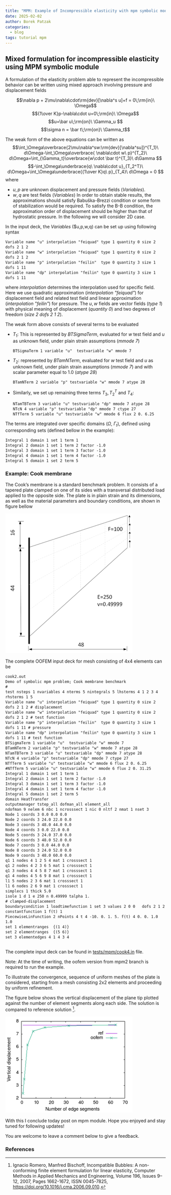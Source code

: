 ```yaml
---
title: "MPM: Example of Incompressible elasticity with mpm symbolic module"
date: 2025-02-02
author: Borek Patzak
categories:
  - blog
tags: tutorial mpm
---
```


## Mixed formulation for incompressible elasticity using MPM symbolic module
A formulation of the elasticity problem able to represent the incompressible behavior can be written using mixed approach involving pressure and displacement fields

$$\nabla p + 2\mu\nabla\cdot\rm{dev}[\nabla^s u]+f = 0\;\rm{in}\ \Omega$$
$${1\over K}p-\nabla\cdot u=0\;\rm{in}\ \Omega$$
$$u=\bar u\;\rm{on}\ \Gamma_u $$
$$\sigma n = \bar t\;\rm{on}\ \Gamma_t$$

The weak form of the above equations can be written as
$$\int_\Omega\overbrace{2\mu\nabla^sw:\rm{dev}[\nabla^su]}^{T_1}\ d\Omega-\int_\Omega\overbrace{ \nabla\cdot w\ p}^{T_2}\ d\Omega=\int_{\Gamma_t}\overbrace{w\cdot \bar t}^{T_3}\ d\Gamma $$
$$-\int_\Omega\underbrace{q\ \nabla\cdot u}_{T_2^T}\ d\Omega+\int_\Omega\underbrace{{1\over K}q\ p}_{T_4}\ d\Omega = 0
$$
where 
* $u, p$ are unknown displacement and pressure fields (_Variables_).
* $w, q$ are test fields (_Variables_)
In order to obtain stable results, the approximations should satisfy Babuška-Brezzi condition or some form of stabilization would be required. 
To satisfy the B-B condition, the approximation order of displacement should be higher than that of hydrostatic pressure.
In the following  we will consider 2D case. 

In the input deck, the _Variables_ ($u,p,w,q) can be set up using following syntax
```
Variable name "u" interpolation "feiquad" type 1 quantity 0 size 2 dofs 2 1 2 
Variable name "w" interpolation "feiquad" type 1 quantity 0 size 2 dofs 2 1 2 
Variable name "p" interpolation "feilin"  type 0 quantity 3 size 1 dofs 1 11  
Variable name "dp" interpolation "feilin" type 0 quantity 3 size 1 dofs 1 11 
```
where _interpolation_ determines the interpolation used for specific field. Here we use quadratic approximation (_interpolation "feiquad"_) for displacement field and related test field and linear approximation (_interpolation "feilin"_) for pressure.
The $u, w$ fields are vector fields (_type 1_) with physical meaning of displacement (_quantity 0_) and two degrees of freedom (_size 2 dofs 2 1 2_).

The weak form above consists of several terms to be evaluated
* $T_1$: This is represented by _BTSigmaTerm_, evaluated for $w$ test field and $u$ as unknown field, under plain strain assumptions (_mmode 7_)
  ```
  BTSigmaTerm 1 variable "u"  testvariable "w" mmode 7 
  ```
* $T_2$: represented by _BTamNTerm_, evaluated for $w$ test field and $u$ as unknown field, under plain strain assumptions (_mmode 7_) and with scalar parameter equal to 1.0 (_atype 28_)
  ```
  BTamNTerm 2 variable "p" testvariable "w" mmode 7 atype 28
  ```
* Similarly, we set up remaining three terms $T_3, T_2^T$ and $T_4$:
  ```
  NTamTBTerm 3 variable "u" testvariable "dp" mmode 7 atype 28
  NTcN 4 variable "p" testvariable "dp" mmode 7 ctype 27
  NTfTerm 5 variable "u" testvariable "w" mmode 6 flux 2 0. 6.25
  ```
The terms are integrated over specific domains ($\Omega,\ \Gamma_t$), defined using corresponding sets (defined bellow in the example):
```
Integral 1 domain 1 set 1 term 1
Integral 2 domain 1 set 1 term 2 factor -1.0
Integral 3 domain 1 set 1 term 3 factor -1.0
Integral 4 domain 1 set 1 term 4 factor -1.0
Integral 5 domain 1 set 2 term 5
```
### Example: Cook membrane
The Cook’s membrane is a standard benchmark problem. 
 It consists of a tapered plate clamped
 on one of its sides with a transversal distributed load
 applied to the opposite side. The plate is in plain strain
 and its dimensions, as well as the material parameters
 and boundary conditions, are shown in figure bellow
 
 ![Cook membrane geometry and boundary conditions](/assets/images/cookGeometry.png)

The complete OOFEM input deck for mesh consisting of 4x4 elements can be 
```
cook2.out
Demo of symbolic mpm problem; Cook membrane benchmark
# 
test nsteps 1 nvariables 4 nterms 5 nintegrals 5 lhsterms 4 1 2 3 4 rhsterms 1 5
Variable name "u" interpolation "feiquad" type 1 quantity 0 size 2 dofs 2 1 2 # displacement 
Variable name "w" interpolation "feiquad" type 1 quantity 0 size 2 dofs 2 1 2 # test function
Variable name "p" interpolation "feilin"  type 0 quantity 3 size 1 dofs 1 11 # pressure 
Variable name "dp" interpolation "feilin" type 0 quantity 3 size 1 dofs 1 11 # test function
BTSigmaTerm 1 variable "u"  testvariable "w" mmode 7
BTamNTerm 2 variable "p" testvariable "w" mmode 7 atype 28
NTamTBTerm 3 variable "u" testvariable "dp" mmode 7 atype 28
NTcN 4 variable "p" testvariable "dp" mmode 7 ctype 27
NTfTerm 5 variable "u" testvariable "w" mmode 6 flux 2 0. 6.25
#NTfTerm 5 variable "u" testvariable "w" mmode 6 flux 2 0. 31.25
Integral 1 domain 1 set 1 term 1
Integral 2 domain 1 set 1 term 2 factor -1.0
Integral 3 domain 1 set 1 term 3 factor -1.0
Integral 4 domain 1 set 1 term 4 factor -1.0
Integral 5 domain 1 set 2 term 5
domain HeatTransfer
outputmanager tstep_all dofman_all element_all
ndofman 9 nelem 6 nbc 1 ncrosssect 1 nic 0 nltf 2 nmat 1 nset 3
Node 1 coords 3 0.0 0.0 0.0
Node 2 coords 3 24.0 22.0 0.0
Node 3 coords 3 48.0 44.0 0.0
Node 4 coords 3 0.0 22.0 0.0
Node 5 coords 3 24.0 37.0 0.0
Node 6 coords 3 48.0 52.0 0.0
Node 7 coords 3 0.0 44.0 0.0
Node 8 coords 3 24.0 52.0 0.0
Node 9 coords 3 48.0 60.0 0.0
q1 1 nodes 4 1 2 5 4 mat 1 crosssect 1
q1 2 nodes 4 2 3 6 5 mat 1 crosssect 1
q1 3 nodes 4 4 5 8 7 mat 1 crosssect 1
q1 4 nodes 4 5 6 9 8 mat 1 crosssect 1
l1 5 nodes 2 3 6 mat 1 crosssect 1
l1 6 nodes 2 6 9 mat 1 crosssect 1
simplecs 1 thick 5.0
isole 1 d 1 e 250 n 0.49999 talpha 1.
# clamped-displacement
boundarycondition 1 loadtimefunction 1 set 3 values 2 0 0   dofs 2 1 2
constantfunction 1 f(t) 1
PiecewiseLinFunction 2 nPoints 4 t 4 -10. 0. 1. 5. f(t) 4 0. 0. 1.0 1.0
set 1 elementranges  {(1 4)}
set 2 elementranges  {(5 6)}
set 3 elementedges 4 1 4 3 4


```
The complete input deck can be found in [tests/mpm/cook4.in](https://raw.githubusercontent.com/oofem/oofem/refs/heads/mpm2/tests/mpm/cook4.in) file. 

Note: At the time of writing, the oofem version from mpm2 branch is required to run the example.

To illustrate the convergence, sequence of uniform meshes of the plate is considered,
 starting from a mesh consisting 2x2 elements and proceeding by uniform refinement.

The figure below shows the vertical displacement of the plane tip plotted against the number of element segments along each side. The solution is compared to reference solution [^1].

![Cook membrane convergence graph](/assets/images/cookConvergence.png)

With this I conclude today post on mpm module. 
Hope you enjoyed and stay tuned for following updates!

You are welcome to leave a comment below to give a feedback.

### References
[^1]: Ignacio Romero, Manfred Bischoff, Incompatible Bubbles: A non-conforming finite element formulation for linear elasticity, Computer Methods in Applied Mechanics and Engineering, Volume 196, Issues 9–12, 2007, Pages 1662-1672, ISSN 0045-7825, https://doi.org/10.1016/j.cma.2006.09.010.